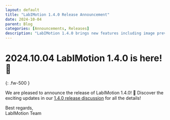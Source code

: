 ```yaml
---
layout: default
title: "LabIMotion 1.4.0 Release Announcement"
date: 2024-10-04
parent: Blog
categories: [Announcements, Releases]
description: "LabIMotion 1.4.0 brings new features including image previews, custom labeling, and interactive workflows"
---
```


# 2024.10.04 LabIMotion 1.4.0 is here! 🥁
{: .fw-500 }

We are pleased to announce the release of LabIMotion 1.4.0! 🚀 Discover the exciting updates in our [1.4.0 release discussion](https://github.com/LabIMotion/labimotion/discussions/30) for all the details!

Best regards,<br>
LabIMotion Team
